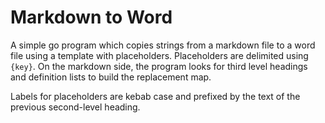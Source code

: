 # Markdown to Word

A simple go program which copies strings from a markdown file to a word file using a template with placeholders. Placeholders are delimited using `{key}`. On the markdown side, the program looks for third level headings and definition lists to build the replacement map.

Labels for placeholders are kebab case and prefixed by the text of the previous second-level heading.

